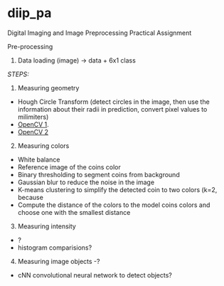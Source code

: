 # diip_pa
Digital Imaging and Image Preprocessing Practical Assignment

Pre-processing

1. Data loading (image) -> data + 6x1 class

*STEPS:*

1. Measuring geometry

- Hough Circle Transform (detect circles in the image, then use the information about their radii in prediction, convert pixel values to milimiters)
- [OpenCV 1](https://dev.to/tinazhouhui/coin-detection-discovering-opencv-with-python-1ka1).
- [OpenCV 2](https://dev.to/tinazhouhui/coin-amount-calculation-discovering-opencv-with-python-52gn)

2. Measuring colors

- White balance
- Reference image of the coins color
- Binary thresholding to segment coins from background
- Gaussian blur to reduce the noise in the image
- K-means clustering to simplify the detected coin to two colors (k=2, because 
- Compute the distance of the colors to the model coins colors and choose one with the smallest distance

3. Measuring intensity
- ?
- histogram comparisions?

4. Measuring image objects
-?
- cNN convolutional neural network to detect objects?
